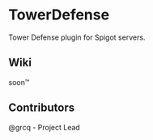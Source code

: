 # TowerDefense

Tower Defense plugin for Spigot servers.

## Wiki

soon:tm:

## Contributors

@grcq - Project Lead
